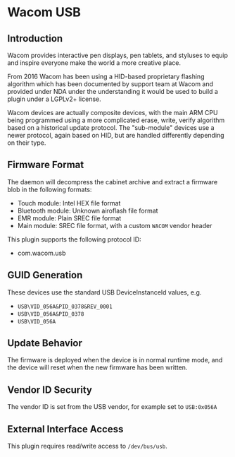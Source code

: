 # Wacom USB

## Introduction

Wacom provides interactive pen displays, pen tablets, and styluses to equip and
inspire everyone make the world a more creative place.

From 2016 Wacom has been using a HID-based proprietary flashing algorithm which
has been documented by support team at Wacom and provided under NDA under the
understanding it would be used to build a plugin under a LGPLv2+ license.

Wacom devices are actually composite devices, with the main ARM CPU being
programmed using a more complicated erase, write, verify algorithm based
on a historical update protocol. The "sub-module" devices use a newer protocol,
again based on HID, but are handled differently depending on their type.

## Firmware Format

The daemon will decompress the cabinet archive and extract a firmware blob in
the following formats:

* Touch module: Intel HEX file format
* Bluetooth module: Unknown airoflash file format
* EMR module: Plain SREC file format
* Main module: SREC file format, with a custom `WACOM` vendor header

This plugin supports the following protocol ID:

* com.wacom.usb

## GUID Generation

These devices use the standard USB DeviceInstanceId values, e.g.

* `USB\VID_056A&PID_0378&REV_0001`
* `USB\VID_056A&PID_0378`
* `USB\VID_056A`

## Update Behavior

The firmware is deployed when the device is in normal runtime mode, and the
device will reset when the new firmware has been written.

## Vendor ID Security

The vendor ID is set from the USB vendor, for example set to `USB:0x056A`

## External Interface Access

This plugin requires read/write access to `/dev/bus/usb`.
